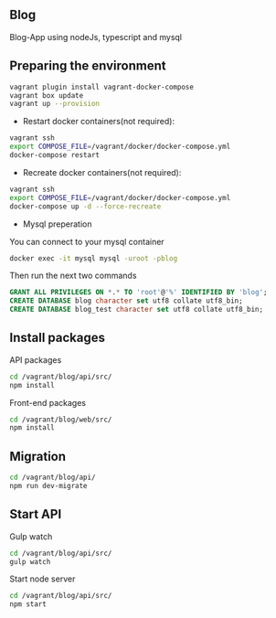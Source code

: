 ## Blog

Blog-App using nodeJs, typescript and mysql

## Preparing the environment
```sh
vagrant plugin install vagrant-docker-compose
vagrant box update
vagrant up --provision
```

- Restart docker containers(not required):

```sh
vagrant ssh
export COMPOSE_FILE=/vagrant/docker/docker-compose.yml
docker-compose restart
```

- Recreate docker containers(not required):

```sh
vagrant ssh
export COMPOSE_FILE=/vagrant/docker/docker-compose.yml
docker-compose up -d --force-recreate
```

 - Mysql preperation

You can connect to your mysql container
 ```sh
docker exec -it mysql mysql -uroot -pblog
 ```
 
 Then run the next two commands
 ```sql
 GRANT ALL PRIVILEGES ON *.* TO 'root'@'%' IDENTIFIED BY 'blog';
 CREATE DATABASE blog character set utf8 collate utf8_bin;
 CREATE DATABASE blog_test character set utf8 collate utf8_bin;
 ```

## Install packages

API packages
 ```sh
cd /vagrant/blog/api/src/
npm install
```

Front-end packages
 ```sh
cd /vagrant/blog/web/src/
npm install
```

## Migration

```sh
cd /vagrant/blog/api/
npm run dev-migrate
 ```

## Start API

Gulp watch
 ```sh
cd /vagrant/blog/api/src/
gulp watch
```
Start node server 
 ```sh
cd /vagrant/blog/api/src/
npm start
```